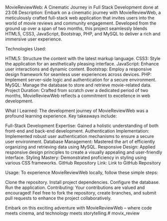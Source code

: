 ﻿MovieReviewWeb: A Cinematic Journey in Full Stack Development
done at 23:08
Description:
Embark on a cinematic journey with MovieReviewWeb, a meticulously crafted full-stack web application that invites users into the world of movie reviews and community engagement. Developed from the ground up over a span of two months, this project seamlessly blends HTML5, CSS3, JavaScript, Bootstrap, PHP, and MySQL to deliver a rich and immersive user experience.

Technologies Used:

HTML5: Structure the content with the latest markup language.
CSS3: Style the application for an aesthetically pleasing interface.
JavaScript: Enhance user interactions and dynamic content.
Bootstrap: Employ a responsive design framework for seamless user experiences across devices.
PHP: Implement server-side logic and authentication for a secure environment.
MySQL: Manage the database to store and retrieve movie-related data.
Project Duration:
Crafted from scratch over a dedicated period of two months, MovieReviewWeb reflects a commitment to excellence in web development.

What I Learned:
The development journey of MovieReviewWeb was a profound learning experience. Key takeaways include:

Full-Stack Development Expertise: Gained a holistic understanding of both front-end and back-end development.
Authentication Implementation: Implemented robust user authentication mechanisms to ensure a secure user environment.
Database Management: Mastered the art of efficiently organizing and retrieving data using MySQL.
Responsive Design: Applied responsive design principles to create a visually appealing and user-friendly interface.
Styling Mastery: Demonstrated proficiency in styling using various CSS frameworks.
GitHub Repository Link:
Link to GitHub Repository

Usage:
To experience MovieReviewWeb locally, follow these simple steps:

Clone the repository.
Install project dependencies.
Configure the database.
Run the application.
Contributing:
Your contributions are valued and encouraged! Feel free to fork the repository, create branches, and submit pull requests to enhance the project collaboratively.

Embark on this exciting adventure with MovieReviewWeb – where code meets cinema, and technology meets storytelling.# movix_review
